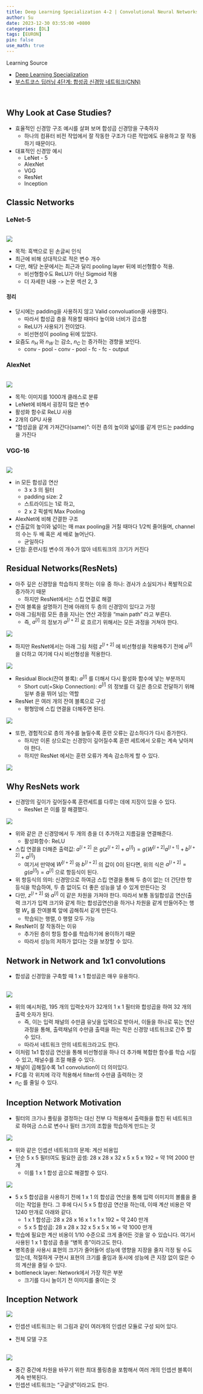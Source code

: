 ```yaml
---
title: Deep Learning Specialization 4-2 | Convolutional Neural Networks
author: Su
date: 2023-12-30 03:55:00 +0800
categories: [DL]
tags: [EURON]
pin: false
use_math: true
---
```


Learning Source
+ [Deep Learning Specialization](https://www.coursera.org/specializations/deep-learning?utm_source=deeplearningai&utm_medium=institutions&utm_campaign=SocialYoutubeDLSC1W1L1#courses)
+ [부스트코스 딥러닝 4단계: 합성곱 신경망 네트워크(CNN)](https://www.boostcourse.org/ai218/lecture/34895)

<br>

## **Why Look at Case Studies?**
+ 효율적인 신경망 구조 예시를 살펴 보며 합성곱 신경망을 구축하자
  + 하나의 컴퓨터 비전 작업에서 잘 작동한 구조가 다른 작업에도 유용하고 잘 작동하기 때문이다.
+ 대표적인 신경망 예시
  + LeNet - 5
  + AlexNet
  + VGG
  + ResNet
  + Inception

## **Classic Networks**

### LeNet-5
<br>
<img src="https://github.com/sml09181/sml09181.github.io/assets/105408672/d4c7614d-eecb-46dd-ab72-4accaf72a62a">

+ 목적: 흑백으로 된 손글씨 인식
+ 최근에 비해 상대적으로 적은 변수 개수
+ 다만, 해당 논문에서는 최근과 달리 pooling layer 뒤에 비선형함수 적용. 
  + 비선형함수도 ReLU가 아닌 Sigmoid 적용
  + 더 자세한 내용 ->  논문 섹션 2, 3

#### 정리

+ 당시에는 padding을 사용하지 않고 Valid convoluation을 사용했다.
  + 따라서 합성곱 층을 적용할 때마다 높이와 너비가 감소함
  + ReLU가 사용되기 전이었다.
  + 비선현성이 pooling 뒤에 있었다.
+ 요즘도 $n_H$ 와 $n_W$ 는 감소, $n_C$ 는 증가하는 경향을 보인다.
  + conv - pool - conv - pool - fc - fc - output<br>

### AlexNet
<br>
<img src="https://github.com/sml09181/sml09181.github.io/assets/105408672/664e5304-486f-4a06-b1cd-3c607ba5d38b">

+ 목적: 이미지를 1000개 클래스로 분류
+ LeNet에 비해서 굉장히 많은 변수
+ 활성화 함수로 ReLU 사용
+ 2개의 GPU 사용
+ “합성곱을 같게 가져간다(same)”: 이전 층의 높이와 넓이를 같게 만드는 padding을 가진다<br>

### VGG-16
<br>
<img src="https://github.com/sml09181/sml09181.github.io/assets/105408672/60fbb3c6-0966-400a-9a82-3d18bc077e03">

+ in 모든 합성곱 연산
  + 3 x 3 의 필터
  + padding size: 2
  + 스트라이드는 1로 하고, 
  + 2 x 2 픽셀씩 Max Pooling
+ AlexNet에 비해 간결한 구조
+ 산출값의 높이와 넓이는 매 max pooling을 거칠 때마다 1/2씩 줄어들며, channel의 수는 두 배 혹은 세 배로 늘어난다.
  + 균일하다
+ 단점: 훈련시킬 변수의 개수가 많아 네트워크의 크기가 커진다


## **Residual Networks(ResNets)**
+ 아주 깊은 신경망을 학습하지 못하는 이유 중 하나: 경사가 소실되거나 폭발적으로 증가하기 때문
  + 하지만 ResNet에서는 스킵 연결로 해결
+ 잔여 블록을 설명하기 전에 아래의 두 층의 신경망이 있다고 가정
+ 아래 그림처럼 모든 층을 지나는 연산 과정을 “main path” 라고 부른다.
  + 즉, $a^{[l]}$ 의 정보가  $a^{[l+2]}$ 로 흐르기 위해서는 모든 과정을 거쳐야 한다.<br>

<img src="https://github.com/sml09181/sml09181.github.io/assets/105408672/cefa7393-89e4-4aa3-8bb9-82a7234c8719">

+ 하지만 ResNet에서는 아래 그림 처럼 $z^{[l+2]}$ 에 비선형성을 적용해주기 전에 $a^{[l]}$ 을 더하고 여기에 다시 비선형성을 적용한다.<br>

<img src="https://github.com/sml09181/sml09181.github.io/assets/105408672/28508190-dd8e-4900-a4cc-363cf98eb5c0">

+ Residual Block(잔여 블록): $a^{[l]}$ 를 더해서 다시 활성화 함수에 넣는 부분까지
  + Short cut(=Skip Connection): $a^{[l]}$ 의 정보를 더 깊은 층으로 전달하기 위해 일부 층을 뛰어 넘는 역할
+ ResNet 은 여러 개의 잔여 블록으로 구성
  + 평형망에 스킵 연결을 더해주면 된다.<br>

<img src="https://github.com/sml09181/sml09181.github.io/assets/105408672/ea3ed68a-8a0a-4c3d-9d72-e5ed6ab64cc1">

+ 또한, 경험적으로 층의 개수를 늘릴수록 훈련 오류는 감소하다가 다시 증가한다.
  + 하지만 이론 상으로는 신경망이 깊어질수록 훈련 세트에서 오류는 계속 낮아져야 한다.
  + 하지만 ResNet 에서는 훈련 오류가 계속 감소하게 할 수 있다.<br>

<img src="https://github.com/sml09181/sml09181.github.io/assets/105408672/c79fa6c5-c7ea-492e-9d0f-7b6de4f6c7a7">

## **Why ResNets work**
+ 신경망의 깊이가 깊어질수록 훈련세트를 다루는 데에 지장이 있을 수 있다. 
  + ResNet 은 이를 잘 해결했다.<br>

<img src="https://github.com/sml09181/sml09181.github.io/assets/105408672/624798a8-f751-44f9-8b61-841fdc8009fb">

+ 위와 같은 큰 신경망에서 두 개의 층을 더 추가하고 지름길을 연결해준다.
  + 활성화함수: ReLU
+ 스킵 연결을 더해준 출력값: $a^{[l+2]}$ 은 $g(z^{[l+2]} + a^{[l]}) = g(W^{[l+2]}a^{[l+1]} + b^{[l+2]}+ a^{[l]})$
  + 여기서 만약에 $W^{[l+2]}$ 와 $b^{[l+2]}$ 의 값이 0이 된다면, 위의 식은 $a^{[l+2]} = g(a^{[l]}) = a^{[l]}$ 으로 항등식이 된다.
+ 위 항등식의 의미: 신경망으로 하여금 스킵 연결을 통해 두 층이 없는 더 간단한 항등식을 학습하여, 두 층 없이도 더 좋은 성능을 낼 수 있게 만든다는 것
+ 다만, $z^{[l+2]}$ 와 $a^{[l]}$ 이 같은 차원을 가져야 한다. 따라서 보통 동일합성곱 연산(출력 크기가 입력 크기와 같게 하는 합성곱연산)을 하거나 차원을 같게 만들어주는 행렬 $W_s$ 를 잔여블록 앞에 곱해줘서 같게 만든다.
  + 학습되는 행렬, 0 행렬 모두 가능
+ ResNet이 잘 작동하는 이유
  + 추가된 층이 항등 함수를 학습하기에 용이하기 때문
  + 따라서 성능의 저하가 없다는 것을 보장할 수 있다.


## **Network in Network and 1x1 convolutions**
+ 합성곱 신경망을 구축할 때 1 x 1 합성곱은 매우 유용하다.

<br>
<img src="https://github.com/sml09181/sml09181.github.io/assets/105408672/d03c722a-3914-4c8f-96d4-d6a599a332e4">

+ 위의 예시처럼, 195 개의 입력숫자가 32개의 1 x 1 필터와 합성곱을 하여 32 개의 출력 숫자가 된다. 
  + 즉, 이는 입력 채널의 수만큼 유닛을 입력으로 받아서, 이들을 하나로 묶는 연산과정을 통해, 출력채널의 수만큼 출력을 하는 작은 신경망 네트워크로 간주 할 수 있다. 
  + 따라서 네트워크 안의 네트워크라고도 한다.
+ 이처럼 1x1 합성곱 연산을 통해 비선형성을 하나 더 추가해 복합한 함수를 학습 시킬 수 있고, 채널수를 조절 해줄 수 있다.
+ 채널이 곱해질수록 1x1 convolution이 더 의미있다.
+ FC를 각 위치에 각각 적용해서 filter의 수만큼 출력하는 것
+ $n_C$ 를 줄일 수 있다. 

## **Inception Network Motivation**

+ 필터의 크기나 풀링을 결정하는 대신 전부 다 적용해서 출력들을 합친 뒤 네트워크로 하여금 스스로 변수나 필터 크기의 조합을 학습하게 만드는 것


<img src="https://github.com/sml09181/sml09181.github.io/assets/105408672/2ccdecfd-20ad-40a5-a927-cfb2de032599">

+ 위와 같은 인셉션 네트워크의 문제: 계산 비용입
+ 단순 5 x 5 필터여도 필요한 곱셈: 28 x 28 x 32 x 5 x 5 x 192 = 약 1억 2000 만개
  + 이를 1 x 1 합성 곱으로 해결할 수 있다.

<img src="https://github.com/sml09181/sml09181.github.io/assets/105408672/a8b87bed-4165-41a4-834f-3c5ea1e20741">

+ 5 x 5 합성곱을 사용하기 전에 1 x 1 의 합성곱 연산을 통해 입력 이미지의 볼륨을 줄이는 작업을 한다. 그 후에 다시 5 x 5 합성곱 연산을 하는데, 이때 계산 비용은 약 1240 만개로 아래와 같다.
  + 1 x 1 합성곱: 28 x 28 x 16 x 1 x 1 x 192 =  약 240 만개
  + 5 x 5 합성곱: 28 x 28 x 32 x 5 x 5 x 16 = 약 1000 만개
+ 학습에 필요한 계산 비용이 1/10 수준으로 크게 줄어든 것을 알 수 있습니다. 여기서 사용된 1 x 1 합성곱 층을 “병목 층”이라고도 한다.
+ 병목층을 사용시 표현의 크기가 줄어들어 성능에 영향을 지장을 줄지 걱정 될 수도 있는데, 적절하게 구현시 표현의 크기를 줄임과 동시에 성능에 큰 지장 없이 많은 수의 계산을 줄일 수 있다.
+ bottleneck layer: Network에서 가장 작은 부분
  + 크기를 다시 늘이기 전 이미지를 줄이는 것


## **Inception Network**
<img src="https://github.com/sml09181/sml09181.github.io/assets/105408672/f3405763-a259-412d-a0c4-a52370739de5">

+ 인셉션 네트워크는 위 그림과 같이 여러개의 인셉션 모듈로 구성 되어 있다.

+ 전체 모델 구조

<br>
<img src="https://github.com/sml09181/sml09181.github.io/assets/105408672/875dc637-c4f0-421d-98c1-9fb23b99878c">
  
+ 중간 중간에 차원을 바꾸기 위한 최대 풀링층을 포함해서 여러 개의 인셉션 블록이 계속 반복된다.
+ 인셉션 네트워크는 “구글넷”이라고도 한다.

<br>
<br>